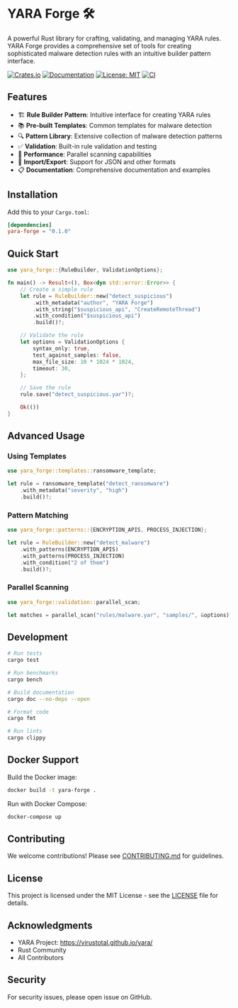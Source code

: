 # YARA Forge 🛠️

A powerful Rust library for crafting, validating, and managing YARA rules. YARA Forge provides a comprehensive set of tools for creating sophisticated malware detection rules with an intuitive builder pattern interface.

[![Crates.io](https://img.shields.io/crates/v/yara-forge.svg)](https://crates.io/crates/yara-forge)
[![Documentation](https://docs.rs/yara-forge/badge.svg)](https://docs.rs/yara-forge)
[![License: MIT](https://img.shields.io/badge/License-MIT-yellow.svg)](https://opensource.org/licenses/MIT)
[![CI](https://github.com/username/yara-forge/workflows/CI/badge.svg)](https://github.com/username/yara-forge/actions)

## Features

- 🏗️ **Rule Builder Pattern**: Intuitive interface for creating YARA rules
- 📚 **Pre-built Templates**: Common templates for malware detection
- 🔍 **Pattern Library**: Extensive collection of malware detection patterns
- ✅ **Validation**: Built-in rule validation and testing
- 🚀 **Performance**: Parallel scanning capabilities
- 🔄 **Import/Export**: Support for JSON and other formats
- 📋 **Documentation**: Comprehensive documentation and examples

## Installation

Add this to your `Cargo.toml`:

```toml
[dependencies]
yara-forge = "0.1.0"
```

## Quick Start

```rust
use yara_forge::{RuleBuilder, ValidationOptions};

fn main() -> Result<(), Box<dyn std::error::Error>> {
    // Create a simple rule
    let rule = RuleBuilder::new("detect_suspicious")
        .with_metadata("author", "YARA Forge")
        .with_string("$suspicious_api", "CreateRemoteThread")
        .with_condition("$suspicious_api")
        .build()?;

    // Validate the rule
    let options = ValidationOptions {
        syntax_only: true,
        test_against_samples: false,
        max_file_size: 10 * 1024 * 1024,
        timeout: 30,
    };

    // Save the rule
    rule.save("detect_suspicious.yar")?;

    Ok(())
}
```

## Advanced Usage

### Using Templates

```rust
use yara_forge::templates::ransomware_template;

let rule = ransomware_template("detect_ransomware")
    .with_metadata("severity", "high")
    .build()?;
```

### Pattern Matching

```rust
use yara_forge::patterns::{ENCRYPTION_APIS, PROCESS_INJECTION};

let rule = RuleBuilder::new("detect_malware")
    .with_patterns(ENCRYPTION_APIS)
    .with_patterns(PROCESS_INJECTION)
    .with_condition("2 of them")
    .build()?;
```

### Parallel Scanning

```rust
use yara_forge::validation::parallel_scan;

let matches = parallel_scan("rules/malware.yar", "samples/", &options)?;
```

## Development

```bash
# Run tests
cargo test

# Run benchmarks
cargo bench

# Build documentation
cargo doc --no-deps --open

# Format code
cargo fmt

# Run lints
cargo clippy
```

## Docker Support

Build the Docker image:

```bash
docker build -t yara-forge .
```

Run with Docker Compose:

```bash
docker-compose up
```

## Contributing

We welcome contributions! Please see [CONTRIBUTING.md](CONTRIBUTING.md) for guidelines.

## License

This project is licensed under the MIT License - see the [LICENSE](LICENSE) file for details.

## Acknowledgments

- YARA Project: https://virustotal.github.io/yara/
- Rust Community
- All Contributors

## Security

For security issues, please open issue on GitHub.
